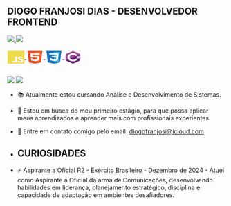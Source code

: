 ## DIOGO FRANJOSI DIAS - DESENVOLVEDOR FRONTEND

 <div>
  <a href="https://github.com/DiogoFranjosi">
  <img height="180em" src="https://github-readme-stats.vercel.app/api?username=DiogoFranjosi"&show_icons=true&theme=dracula&include_all_commits=true&count_private=true"/>
  <img height="180em" src="https://github-readme-stats.vercel.app/api/top-langs/?username=DiogoFranjosi&layout=compact&langs_count=16"/>
</div>
<div style="display: inline_block"><br>
  <img align="center" alt="Diogo-Js" height="30" width="40" src="https://raw.githubusercontent.com/devicons/devicon/master/icons/javascript/javascript-plain.svg">
  <img align="center" alt="Diogo-HTML" height="30" width="40" src="https://raw.githubusercontent.com/devicons/devicon/master/icons/html5/html5-original.svg">
  <img align="center" alt="Diogo-CSS" height="30" width="40" src="https://raw.githubusercontent.com/devicons/devicon/master/icons/css3/css3-original.svg">
  <img align="center" alt="Diogo-Csharp" height="30" width="40" src="https://raw.githubusercontent.com/devicons/devicon/master/icons/csharp/csharp-original.svg">
</div>

##

  <a href="https://instagram.com/_diogofranjosi" target="_blank"><img src="https://img.shields.io/badge/-Instagram-%23E4405F?style=for-the-badge&logo=instagram&logoColor=white" target="_blank"></a>
  <a href="https://www.linkedin.com/in/diogofranjosi" target="_blank"><img src="https://img.shields.io/badge/-LinkedIn-%230077B5?style=for-the-badge&logo=linkedin&logoColor=white" target="_blank"></a>


- 📚 Atualmente estou cursando Análise e Desenvolvimento de Sistemas.
- 🎯 Estou em busca do meu primeiro estágio, para que possa aplicar meus aprendizados e aprender mais com profissionais experientes.
- 📧 Entre em contato comigo pelo email: diogofranjosi@icloud.com

- ## CURIOSIDADES
- ⚡ Aspirante a Oficial R2 - Exército Brasileiro -
      Dezembro de 2024 -
      Atuei como Aspirante a Oficial da arma de
      Comunicações, desenvolvendo habilidades
      em liderança, planejamento estratégico,
      disciplina e capacidade de adaptação em
      ambientes desafiadores.
